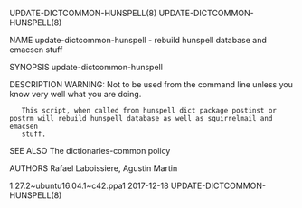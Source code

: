 UPDATE-DICTCOMMON-HUNSPELL(8)                                                                                        UPDATE-DICTCOMMON-HUNSPELL(8)

NAME
       update-dictcommon-hunspell - rebuild hunspell database and emacsen stuff

SYNOPSIS
        update-dictcommon-hunspell

DESCRIPTION
       WARNING: Not to be used from the command line unless you know very well what you are doing.

       This script, when called from hunspell dict package postinst or postrm will rebuild hunspell database as well as squirrelmail and emacsen
       stuff.

SEE ALSO
       The dictionaries-common policy

AUTHORS
       Rafael Laboissiere, Agustin Martin

1.27.2~ubuntu16.04.1~c42.ppa1                                       2017-12-18                                       UPDATE-DICTCOMMON-HUNSPELL(8)
